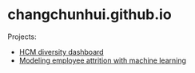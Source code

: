 # changchunhui.github.io

Projects:
* [HCM diversity dashboard](https://github.com/changchunhui/hcmdash)
* [Modeling employee attrition with machine learning](https://github.com/changchunhui/employee_attrition_modeling)
